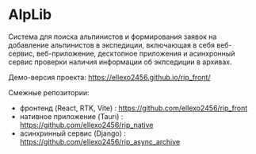 # AlpLib

Система для поиска альпинистов и формирования заявок на добавление альпинистов в экспедиции, включающая в себя веб-сервис, веб-приложение, десктопное приложения и асинхронный сервис проверки наличия информации об экпседиции в архивах.

Демо-версия проекта: https://ellexo2456.github.io/rip_front/

Смежные репозитории:
* фронтенд (React, RTK, Vite) : https://github.com/ellexo2456/rip_front
* нативное приложение (Tauri) : https://github.com/ellexo2456/rip_native
* асинхринный сервис (Django) : https://github.com/ellexo2456/rip_async_archive

